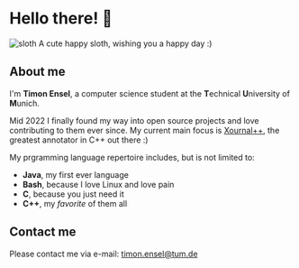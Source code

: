 # Hello there! 👋
![sloth](https://user-images.githubusercontent.com/88790311/208309816-4c3300f0-1bcc-42f7-b6b0-5364be58c775.jpg)
A cute happy sloth, wishing you a happy day :)
## About me
I'm **Timon Ensel**, a computer science student at the **T**echnical **U**niversity of **M**unich.

Mid 2022 I finally found my way into open source projects and love contributing to them ever since. My current main focus is [Xournal++](https://github.com/xournalpp/xournalpp), the greatest annotator in C++ out there :)

  
My prgramming language repertoire includes, but is not limited to:
- **Java**, my first ever language
- **Bash**, because I love Linux and love pain 
- **C**, because you just need it
- **C++**, my *favorite* of them all

## Contact me
Please contact me via e-mail: timon.ensel@tum.de

<!---
forgottosave/forgottosave is a ✨ special ✨ repository because its `README.md` (this file) appears on your GitHub profile.
You can click the Preview link to take a look at your changes.
--->

